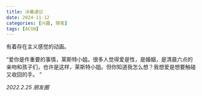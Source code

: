 ```yaml
---
title: 冰菓速记
date: 2024-11-12
categories: [兴趣, 随笔]
tags: [ACGN]
---
```


有着存在主义感觉的动画。

“爱你是件重要的事情，莱斯特小姐。很多人觉得爱是性，是婚姻，是清晨六点的亲吻和孩子们，也许是这样，莱斯特小姐。但你知道我怎么想？我想爱是想要触碰又收回的手。 ”

*2022.2.25 朋友圈*
